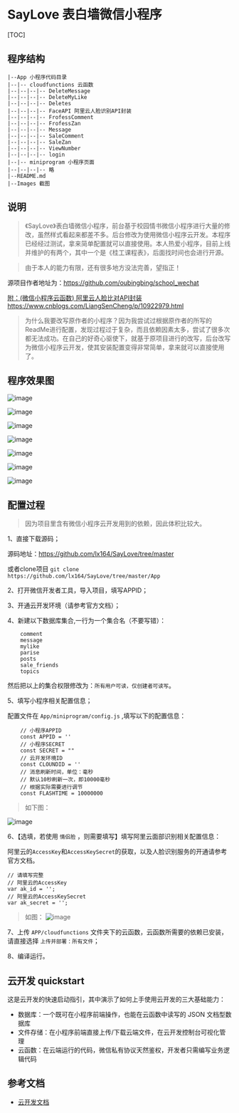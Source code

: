 # SayLove 表白墙微信小程序

[TOC]

## 程序结构
```
|--App 小程序代码目录
|--|-- cloudfunctions 云函数
|--|--|--|-- DeleteMessage 
|--|--|--|-- DeleteMyLike
|--|--|--|-- Deletes
|--|--|--|-- FaceAPI 阿里云人脸识别API封装
|--|--|--|-- FrofessComment
|--|--|--|-- FrofessZan
|--|--|--|-- Message
|--|--|--|-- SaleComment
|--|--|--|-- SaleZan
|--|--|--|-- ViewNumber
|--|--|--|-- login
|--|-- miniprogram 小程序页面
|--|--|--|-- 略
|--README.md
|--Images 截图

```

## 说明

> 《SayLove》表白墙微信小程序，前台基于校园情书微信小程序进行大量的修改，虽然样式看起来都差不多。后台修改为使用微信小程序云开发。本程序已经经过测试，拿来简单配置就可以直接使用。本人热爱小程序，目前上线并维护的有两个，其中一个是《桂工课程表》，后面找时间也会进行开源。

> 由于本人的能力有限，还有很多地方没法完善，望指正！

源项目作者地址为：https://github.com/oubingbing/school_wechat

[附：(微信小程序云函数) 阿里云人脸比对API封装 https://www.cnblogs.com/LiangSenCheng/p/10922979.html ](https://www.cnblogs.com/LiangSenCheng/p/10922979.html )

> 为什么我要改写原作者的小程序？因为我尝试过根据原作者的所写的ReadMe进行配置，发现过程过于复杂，而且依赖因素太多，尝试了很多次都无法成功。在自己的好奇心驱使下，就基于原项目进行的改写，后台改写为微信小程序云开发，使其安装配置变得非常简单，拿来就可以直接使用了。

## 程序效果图

![image](https://github.com/lx164/SayLove/blob/master/Images/login.png)

![image](https://github.com/lx164/SayLove/blob/master/Images/love-new.png)

![image](https://github.com/lx164/SayLove/blob/master/Images/topic.png)

![image](https://github.com/lx164/SayLove/blob/master/Images/sell.png)

![image](https://github.com/lx164/SayLove/blob/master/Images/my.png)

![image](https://github.com/lx164/SayLove/blob/master/Images/face.png)

![image](https://github.com/lx164/SayLove/blob/master/Images/message.png)





## 配置过程

> 因为项目里含有微信小程序云开发用到的依赖，因此体积比较大。

1、直接下载源码；

源码地址：https://github.com/lx164/SayLove/tree/master

或者clone项目 `git clone https://github.com/lx164/SayLove/tree/master/App`

2、打开微信开发者工具，导入项目，填写APPID；

3、开通云开发环境（请参考官方文档）；

4、新建以下数据库集合,一行为一个集合名（不要写错）：

```
    comment
    message
    mylike
    parise
    posts
    sale_friends
    topics
```
然后把以上的集合权限修改为：`所有用户可读，仅创建者可读写`。

5、填写小程序相关配置信息；

配置文件在 `App/miniprogram/config.js` ,填写以下的配置信息：

```javascrpt
    // 小程序APPID
    const APPID = ''
    // 小程序SECRET
    const SECRET = ""
    // 云开发环境ID
    const CLOUNDID = ''
    // 消息刷新时间，单位：毫秒
    // 默认10秒刷新一次，即10000毫秒
    // 根据实际需要进行调节
    const FLASHTIME = 10000000
```

> 如下图：

![image](https://github.com/lx164/SayLove/blob/master/Images/config.png)

6、【选填，若使用 `情侣脸` ，则需要填写】填写阿里云面部识别相关配置信息：

阿里云的`AccessKey`和`AccessKeySecret`的获取，以及人脸识别服务的开通请参考官方文档。 

```
// 请填写完整
// 阿里云的AccessKey
var ak_id = '';
// 阿里云的AccessKeySecret 
var ak_secret = '';
```

>如图：
![image](https://github.com/lx164/SayLove/blob/master/Images/ali.png)

7、上传 `APP/cloudfunctions` 文件夹下的云函数，云函数所需要的依赖已安装，请直接选择 `上传并部署：所有文件`；

8、编译运行。






## 云开发 quickstart

这是云开发的快速启动指引，其中演示了如何上手使用云开发的三大基础能力：

- 数据库：一个既可在小程序前端操作，也能在云函数中读写的 JSON 文档型数据库
- 文件存储：在小程序前端直接上传/下载云端文件，在云开发控制台可视化管理
- 云函数：在云端运行的代码，微信私有协议天然鉴权，开发者只需编写业务逻辑代码

## 参考文档

- [云开发文档](https://developers.weixin.qq.com/miniprogram/dev/wxcloud/basis/getting-started.html)

